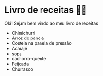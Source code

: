 # Livro de receitas :man_cook:

Olá! Sejam bem vindo ao meu livro de receitas

- Chimichurri
- Arroz de panela
- Costela na panela de pressão
- Acarajé
- sopa
- cachorro-quente
- Feijoada
- Churrasco
